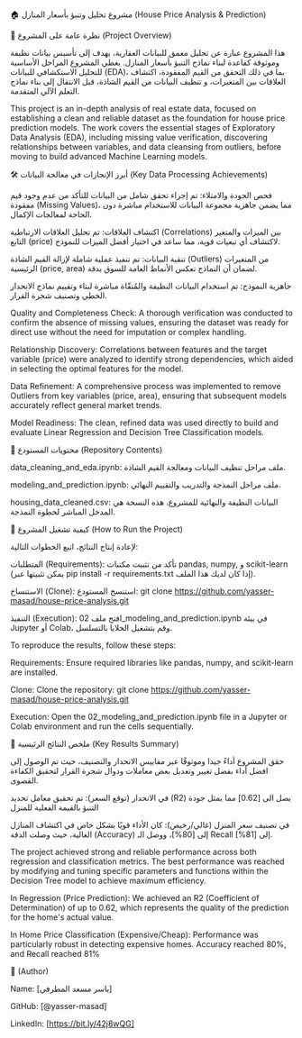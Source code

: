 🏠 مشروع تحليل وتنبؤ بأسعار المنازل (House Price Analysis & Prediction)

🌟 نظرة عامة على المشروع (Project Overview)

هذا المشروع عبارة عن تحليل معمق للبيانات العقارية، يهدف إلى تأسيس بيانات نظيفة وموثوقة كقاعدة لبناء نماذج التنبؤ بأسعار المنازل. يغطي المشروع المراحل الأساسية للتحليل الاستكشافي للبيانات (EDA)، بما في ذلك التحقق من القيم المفقودة، اكتشاف العلاقات بين المتغيرات، و تنظيف البيانات من القيم الشاذة، قبل الانتقال إلى بناء نماذج التعلم الآلي المتقدمة.


This project is an in-depth analysis of real estate data, focused on establishing a clean and reliable dataset as the foundation for house price prediction models. The work covers the essential stages of Exploratory Data Analysis (EDA), including missing value verification, discovering relationships between variables, and data cleansing from outliers, before moving to build advanced Machine Learning models.

🛠️ أبرز الإنجازات في معالجة البيانات (Key Data Processing Achievements)


فحص الجودة والامتلاء: تم إجراء تحقق شامل من البيانات للتأكد من عدم وجود قيم مفقودة (Missing Values)، مما يضمن جاهزية مجموعة البيانات للاستخدام مباشرة دون الحاجة لمعالجات الإكمال.

اكتشاف العلاقات: تم تحليل العلاقات الارتباطية (Correlations) بين الميزات والمتغير التابع (price) لاكتشاف أي تبعيات قوية، مما ساعد في اختيار أفضل الميزات للنموذج.

تنقية البيانات: تم تنفيذ عملية شاملة لإزالة القيم الشاذة (Outliers) من المتغيرات الرئيسية (price, area) لضمان أن النماذج تعكس الأنماط العامة للسوق بدقة.

جاهزية النموذج: تم استخدام البيانات النظيفة والمُنقّاة مباشرة لبناء وتقييم نماذج الانحدار الخطي وتصنيف شجرة القرار.


Quality and Completeness Check: A thorough verification was conducted to confirm the absence of missing values, ensuring the dataset was ready for direct use without the need for imputation or complex handling.

Relationship Discovery: Correlations between features and the target variable (price) were analyzed to identify strong dependencies, which aided in selecting the optimal features for the model.

Data Refinement: A comprehensive process was implemented to remove Outliers from key variables (price, area), ensuring that subsequent models accurately reflect general market trends.

Model Readiness: The clean, refined data was used directly to build and evaluate Linear Regression and Decision Tree Classification models.


📂 محتويات المستودع (Repository Contents)

data_cleaning_and_eda.ipynb: ملف مراحل تنظيف البيانات ومعالجة القيم الشاذة.

modeling_and_prediction.ipynb: ملف مراحل النمذجة والتدريب والتقييم النهائي.

housing_data_cleaned.csv: البيانات النظيفة والنهائية للمشروع. هذه النسخة هي المدخل المباشر لخطوة النمذجة.


🚀 كيفية تشغيل المشروع (How to Run the Project)

لإعادة إنتاج النتائج، اتبع الخطوات التالية:

المتطلبات (Requirements): تأكد من تثبيت مكتبات pandas, numpy, و scikit-learn (يمكن تثبيتها عبر pip install -r requirements.txt إذا كان لديك هذا الملف).

الاستنساخ (Clone): استنسخ المستودع: git clone https://github.com/yasser-masad/house-price-analysis.git

التنفيذ (Execution): افتح ملف 02_modeling_and_prediction.ipynb في بيئة Jupyter أو Colab، وقم بتشغيل الخلايا بالتسلسل.


To reproduce the results, follow these steps:

Requirements: Ensure required libraries like pandas, numpy, and scikit-learn are installed.

Clone: Clone the repository: git clone https://github.com/yasser-masad/house-price-analysis.git

Execution: Open the 02_modeling_and_prediction.ipynb file in a Jupyter or Colab environment and run the cells sequentially.


🎯 ملخص النتائج الرئيسية (Key Results Summary)

حقق المشروع أداءً جيدا وموثوقًا عبر مقاييس الانحدار والتصنيف، حيث تم الوصول إلى افضل أداء بفضل تغيير وتعديل بعض معاملات ودوال شجرة القرار لتحقيق الكفاءة القصوى.

في الانحدار (توقع السعر): تم تحقيق معامل تحديد (R2) يصل الى [0.62] مما يمثل جودة التنبؤ بالقيمة الفعلية للمنزل 

في تصنيف سعر المنزل (غالي/رخيص): كان الأداء قويًا بشكل خاص في اكتشاف المنازل الغالية، حيث وصلت الدقة (Accuracy) إلى [80%]، ووصل الـ Recall إلى [81%].


The project achieved strong and reliable performance across both regression and classification metrics. The best performance was reached by modifying and tuning specific parameters and functions within the Decision Tree model to achieve maximum efficiency.

In Regression (Price Prediction): We achieved an R2 (Coefficient of Determination) of up to 0.62, which represents the quality of the prediction for the home's actual value.

In Home Price Classification (Expensive/Cheap): Performance was particularly robust in detecting expensive homes. Accuracy reached 80%, and Recall reached 81%



👤  (Author)

 Name: [ياسر مسعد المطرفي]
 
 GitHub: [@yasser-masad]
 
LinkedIn: [https://bit.ly/42j8wQG]
